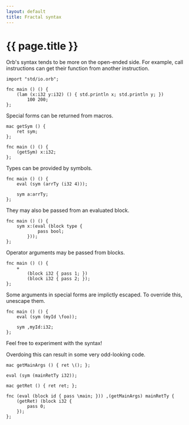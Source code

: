 ```yaml
---
layout: default
title: Fractal syntax
---
```

# {{ page.title }}

Orb's syntax tends to be more on the open-ended side. For example, call instructions can get their function from another instruction.

```
import "std/io.orb";

fnc main () () {
    (lam (x:i32 y:i32) () { std.println x; std.println y; })
        100 200;
};
```

Special forms can be returned from macros.

```
mac getSym () {
    ret sym;
};

fnc main () () {
    (getSym) x:i32;
};
```

Types can be provided by symbols.

```
fnc main () () {
    eval (sym (arrTy (i32 4)));

    sym a:arrTy;
};
```

They may also be passed from an evaluated block.

```
fnc main () () {
    sym x:(eval (block type {
            pass bool;
        }));
};
```

Operator arguments may be passed from blocks.

```
fnc main () () {
    +
        (block i32 { pass 1; })
        (block i32 { pass 2; });
};
```

Some arguments in special forms are implictly escaped. To override this, unescape them.

```
fnc main () () {
    eval (sym (myId \foo));

    sym ,myId:i32;
};
```

Feel free to experiment with the syntax!

Overdoing this can result in some very odd-looking code.

```
mac getMainArgs () { ret \(); };

eval (sym (mainRetTy i32));

mac getRet () { ret ret; };

fnc (eval (block id { pass \main; })) ,(getMainArgs) mainRetTy {
    (getRet) (block i32 {
        pass 0;
    });
};
```